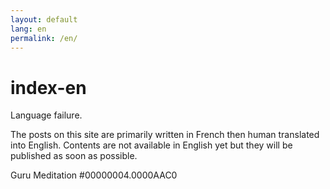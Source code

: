 ```yaml
---
layout: default
lang: en
permalink: /en/
---
```


# index-en

Language failure.

 The posts on this site are primarily written in French then human translated into English. Contents are not available in English yet but they will be published as soon as possible.

Guru Meditation \#00000004.0000AAC0

